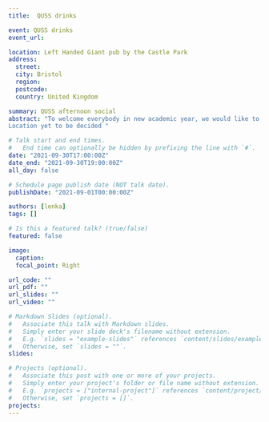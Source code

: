 ```yaml
---
title:  QUSS drinks

event: QUSS drinks
event_url: 

location: Left Handed Giant pub by the Castle Park
address:
  street: 
  city: Bristol
  region: 
  postcode: 
  country: United Kingdom

summary: QUSS afternoon social
abstract: "To welcome everybody in new academic year, we would like to meet up and casually leave to nearest open air pub on Thursday afternoon. 
Location yet to be decided "

# Talk start and end times.
#   End time can optionally be hidden by prefixing the line with `#`.
date: "2021-09-30T17:00:00Z"
date_end: "2021-09-30T19:00:00Z"
all_day: false

# Schedule page publish date (NOT talk date).
publishDate: "2021-09-01T00:00:00Z"

authors: [lenka]
tags: []

# Is this a featured talk? (true/false)
featured: false

image:
  caption: 
  focal_point: Right

url_code: ""
url_pdf: ""
url_slides: ""
url_video: ""

# Markdown Slides (optional).
#   Associate this talk with Markdown slides.
#   Simply enter your slide deck's filename without extension.
#   E.g. `slides = "example-slides"` references `content/slides/example-slides.md`.
#   Otherwise, set `slides = ""`.
slides:

# Projects (optional).
#   Associate this post with one or more of your projects.
#   Simply enter your project's folder or file name without extension.
#   E.g. `projects = ["internal-project"]` references `content/project/deep-learning/index.md`.
#   Otherwise, set `projects = []`.
projects:
---
```

